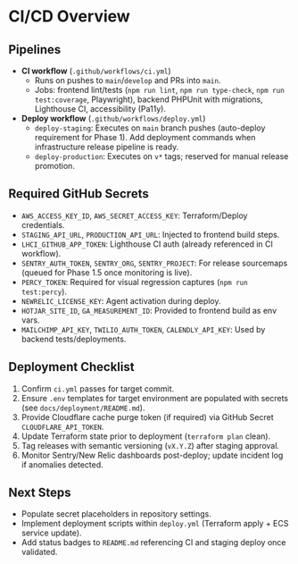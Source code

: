 # CI/CD Overview

## Pipelines
- **CI workflow** (`.github/workflows/ci.yml`)
  - Runs on pushes to `main`/`develop` and PRs into `main`.
  - Jobs: frontend lint/tests (`npm run lint`, `npm run type-check`, `npm run test:coverage`, Playwright), backend PHPUnit with migrations, Lighthouse CI, accessibility (Pa11y).
- **Deploy workflow** (`.github/workflows/deploy.yml`)
  - `deploy-staging`: Executes on `main` branch pushes (auto-deploy requirement for Phase 1). Add deployment commands when infrastructure release pipeline is ready.
  - `deploy-production`: Executes on `v*` tags; reserved for manual release promotion.

## Required GitHub Secrets
- `AWS_ACCESS_KEY_ID`, `AWS_SECRET_ACCESS_KEY`: Terraform/Deploy credentials.
- `STAGING_API_URL`, `PRODUCTION_API_URL`: Injected to frontend build steps.
- `LHCI_GITHUB_APP_TOKEN`: Lighthouse CI auth (already referenced in CI workflow).
- `SENTRY_AUTH_TOKEN`, `SENTRY_ORG`, `SENTRY_PROJECT`: For release sourcemaps (queued for Phase 1.5 once monitoring is live).
- `PERCY_TOKEN`: Required for visual regression captures (`npm run test:percy`).
- `NEWRELIC_LICENSE_KEY`: Agent activation during deploy.
- `HOTJAR_SITE_ID`, `GA_MEASUREMENT_ID`: Provided to frontend build as env vars.
- `MAILCHIMP_API_KEY`, `TWILIO_AUTH_TOKEN`, `CALENDLY_API_KEY`: Used by backend tests/deployments.

## Deployment Checklist
1. Confirm `ci.yml` passes for target commit.
2. Ensure `.env` templates for target environment are populated with secrets (see `docs/deployment/README.md`).
3. Provide Cloudflare cache purge token (if required) via GitHub Secret `CLOUDFLARE_API_TOKEN`.
4. Update Terraform state prior to deployment (`terraform plan` clean).
5. Tag releases with semantic versioning (`vX.Y.Z`) after staging approval.
6. Monitor Sentry/New Relic dashboards post-deploy; update incident log if anomalies detected.

## Next Steps
- Populate secret placeholders in repository settings.
- Implement deployment scripts within `deploy.yml` (Terraform apply + ECS service update).
- Add status badges to `README.md` referencing CI and staging deploy once validated.
